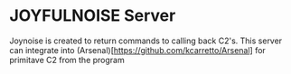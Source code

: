# JOYFULNOISE Server
Joynoise is created to return commands to calling back C2's. This server
can integrate into (Arsenal)[https://github.com/kcarretto/Arsenal]
for primitave C2 from the program
